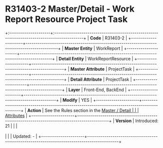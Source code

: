 ﻿---
erp.type: front-end-business-rule
---

# R31403-2 Master/Detail - Work Report Resource Project Task
+:---------------------+:---------------------------------------------------------------------------------------------+
| **Code**             | R31403-2                                                                                     |
+----------------------+----------------------------------------------------------------------------------------------+
| **Master Entity**    | WorkReport                                                                                   |
+----------------------+----------------------------------------------------------------------------------------------+
| **Detail Entity**    | WorkReportResource                                                                           |
+----------------------+----------------------------------------------------------------------------------------------+
| **Master Attribute** | ProjectTask                                                                                  |
+----------------------+----------------------------------------------------------------------------------------------+
| **Detail Attribute** | ProjectTask                                                                                  |
+----------------------+----------------------------------------------------------------------------------------------+
| **Layer**            | Front-End, BackEnd                                                                           |
+----------------------+----------------------------------------------------------------------------------------------+
| **Modify**           | YES                                                                                          |
+----------------------+----------------------------------------------------------------------------------------------+
| **Action**           | See the Rules section in the [Master / Detail                                                |
|                      | Attributes](xref:master-detail)                                                              |
+----------------------+----------------------------------------------------------------------------------------------+
| **Version**          | Introduced: 21                                                                               |
|                      | <br/><br/>                                                                                   |
|                      | Updated: -                                                                                   |
+----------------------+----------------------------------------------------------------------------------------------+
